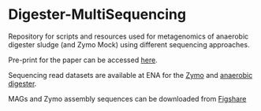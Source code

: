 # Digester-MultiSequencing
Repository for scripts and resources used for metagenomics of anaerobic digester sludge (and Zymo Mock) using different sequencing approaches.

Pre-print for the paper can be accessed [here](https://www.biorxiv.org/content/10.1101/2021.10.27.466057v2).

Sequencing read datasets are available at ENA for the [Zymo](https://www.ebi.ac.uk/ena/browser/view/PRJEB48692) and [anaerobic digester](https://www.ebi.ac.uk/ena/browser/view/PRJEB48021).

MAGs and Zymo assembly sequences can be downloaded from [Figshare](https://doi.org/10.6084/m9.figshare.17008801) 
